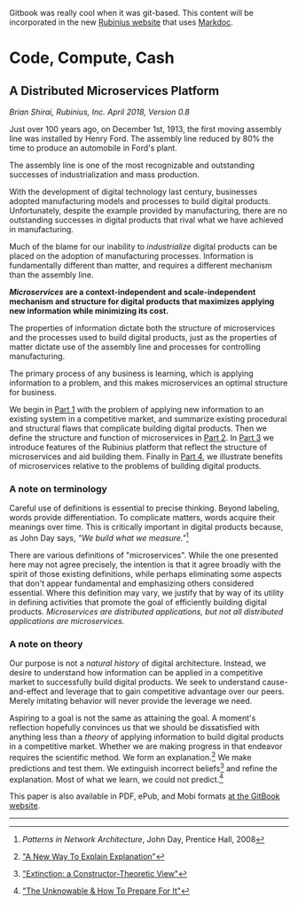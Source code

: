 Gitbook was really cool when it was git-based. This content will be incorporated in the new [Rubinius website](https://rubinius.com) that uses [Markdoc](https://markdoc.dev).

# Code, Compute, Cash

## A Distributed Microservices Platform

_Brian Shirai, Rubinius, Inc. April 2018, Version 0.8_

Just over 100 years ago, on December 1st, 1913, the first moving assembly line was installed by Henry Ford. The assembly line reduced by 80% the time to produce an automobile in Ford's plant.

The assembly line is one of the most recognizable and outstanding successes of industrialization and mass production.

With the development of digital technology last century, businesses adopted manufacturing models and processes to build digital products. Unfortunately, despite the example provided by manufacturing, there are no outstanding successes in digital products that rival what we have achieved in manufacturing.

Much of the blame for our inability to _industrialize_ digital products can be placed on the adoption of manufacturing processes. Information is fundamentally different than matter, and requires a different mechanism than the assembly line.

**_Microservices_ are a context-independent and scale-independent mechanism and structure for digital products that maximizes applying new information while minimizing its cost.**

The properties of information dictate both the structure of microservices and the processes used to build digital products, just as the properties of matter dictate use of the assembly line and processes for controlling manufacturing.

The primary process of any business is learning, which is applying information to a problem, and this makes microservices an optimal structure for business.

We begin in [Part 1](problem.md) with the problem of applying new information to an existing system in a competitive market, and summarize existing procedural and structural flaws that complicate building digital products. Then we define the structure and function of microservices in [Part 2](solution.md). In [Part 3](platform.md) we introduce features of the Rubinius platform that reflect the structure of microservices and aid building them. Finally in [Part 4](benefits.md), we illustrate benefits of microservices relative to the problems of building digital products.

### A note on terminology

Careful use of definitions is essential to precise thinking. Beyond labeling, words provide differentiation. To complicate matters, words acquire their meanings over time. This is critically important in digital products because, as John Day says, _"We build what we measure."_[^1]

There are various definitions of "microservices". While the one presented here may not agree precisely, the intention is that it agree broadly with the spirit of those existing definitions, while perhaps eliminating some aspects that don't appear fundamental and emphasizing others considered essential. Where this definition may vary, we justify that by way of its utility in defining activities that promote the goal of efficiently building digital products. _Microservices are distributed applications, but not all distributed applications are microservices._

### A note on theory

Our purpose is not a _natural history_ of digital architecture. Instead, we desire to understand how information can be applied in a competitive market to successfully build digital products. We seek to understand cause-and-effect and leverage that to gain competitive advantage over our peers. Merely imitating behavior will never provide the leverage we need.

Aspiring to a goal is not the same as attaining the goal. A moment's reflection hopefully convinces us that we should be dissatisfied with anything less than a _theory_ of applying information to build digital products in a competitive market. Whether we are making progress in that endeavor requires the scientific method. We form an explanation.[^2] We make predictions and test them. We extinguish incorrect beliefs[^3] and refine the explanation. Most of what we learn, we could not predict.[^4]

This paper is also available in PDF, ePub, and Mobi formats [at the GitBook website](https://www.gitbook.com/book/rubinius/whitepaper-code-compute-cash/details).

---

[^1]: _Patterns in Network Architecture_, John Day, Prentice Hall, 2008
[^2]: ["A New Way To Explain Explanation"](https://medium.com/dorothyknows/david-deutsch-a-new-way-to-explain-explanation-e153f981428c)
[^3]: ["Extinction: a Constructor-Theoretic View"](https://medium.com/dorothyknows/chiara-marletto-extinction-a-constructor-theoretic-view-fc567fb02bfc)
[^4]: ["The Unknowable & How To Prepare For It"](https://medium.com/dorothyknows/david-deutsch-the-unknowable-how-to-prepare-for-it-e1b2c7d78744)
